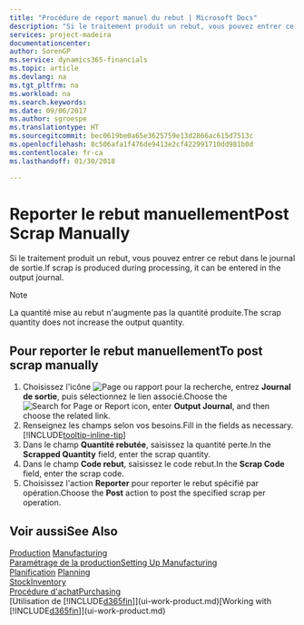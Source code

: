 ```yaml
---
title: "Procédure de report manuel du rebut | Microsoft Docs"
description: "Si le traitement produit un rebut, vous pouvez entrer ce rebut dans le journal de sortie. Remarquez que la quantité perte n'augmente pas la quantité produite."
services: project-madeira
documentationcenter: 
author: SorenGP
ms.service: dynamics365-financials
ms.topic: article
ms.devlang: na
ms.tgt_pltfrm: na
ms.workload: na
ms.search.keywords: 
ms.date: 09/06/2017
ms.author: sgroespe
ms.translationtype: HT
ms.sourcegitcommit: bec0619be0a65e3625759e13d2866ac615d7513c
ms.openlocfilehash: 8c506afa1f476de9413e2cf422991710dd981b0d
ms.contentlocale: fr-ca
ms.lasthandoff: 01/30/2018

---
```

# <a name="post-scrap-manually"></a><span data-ttu-id="9d0e8-104">Reporter le rebut manuellement</span><span class="sxs-lookup"><span data-stu-id="9d0e8-104">Post Scrap Manually</span></span>
<span data-ttu-id="9d0e8-105">Si le traitement produit un rebut, vous pouvez entrer ce rebut dans le journal de sortie.</span><span class="sxs-lookup"><span data-stu-id="9d0e8-105">If scrap is produced during processing, it can be entered in the output journal.</span></span> 

> [!NOTE]
> <span data-ttu-id="9d0e8-106">La quantité mise au rebut n'augmente pas la quantité produite.</span><span class="sxs-lookup"><span data-stu-id="9d0e8-106">The scrap quantity does not increase the output quantity.</span></span>  

## <a name="to-post-scrap-manually"></a><span data-ttu-id="9d0e8-107">Pour reporter le rebut manuellement</span><span class="sxs-lookup"><span data-stu-id="9d0e8-107">To post scrap manually</span></span>  
1. <span data-ttu-id="9d0e8-108">Choisissez l'icône ![Page ou rapport pour la recherche](media/ui-search/search_small.png "icône Page ou rapport pour la recherche"), entrez **Journal de sortie**, puis sélectionnez le lien associé.</span><span class="sxs-lookup"><span data-stu-id="9d0e8-108">Choose the ![Search for Page or Report](media/ui-search/search_small.png "Search for Page or Report icon") icon, enter **Output Journal**, and then choose the related link.</span></span>  
2. <span data-ttu-id="9d0e8-109">Renseignez les champs selon vos besoins.</span><span class="sxs-lookup"><span data-stu-id="9d0e8-109">Fill in the fields as necessary.</span></span> [!INCLUDE[tooltip-inline-tip](includes/tooltip-inline-tip_md.md)]  
3. <span data-ttu-id="9d0e8-110">Dans le champ **Quantité rebutée**, saisissez la quantité perte.</span><span class="sxs-lookup"><span data-stu-id="9d0e8-110">In the **Scrapped Quantity** field, enter the scrap quantity.</span></span>  
4. <span data-ttu-id="9d0e8-111">Dans le champ **Code rebut**, saisissez le code rebut.</span><span class="sxs-lookup"><span data-stu-id="9d0e8-111">In the **Scrap Code** field, enter the scrap code.</span></span>  
5. <span data-ttu-id="9d0e8-112">Choisissez l'action **Reporter** pour reporter le rebut spécifié par opération.</span><span class="sxs-lookup"><span data-stu-id="9d0e8-112">Choose the **Post** action to post the specified scrap per operation.</span></span>  

## <a name="see-also"></a><span data-ttu-id="9d0e8-113">Voir aussi</span><span class="sxs-lookup"><span data-stu-id="9d0e8-113">See Also</span></span>  
<span data-ttu-id="9d0e8-114">[Production](production-manage-manufacturing.md)  </span><span class="sxs-lookup"><span data-stu-id="9d0e8-114">[Manufacturing](production-manage-manufacturing.md)  </span></span>  
[<span data-ttu-id="9d0e8-115">Paramétrage de la production</span><span class="sxs-lookup"><span data-stu-id="9d0e8-115">Setting Up Manufacturing</span></span>](production-configure-production-processes.md)  
<span data-ttu-id="9d0e8-116">[Planification](production-planning.md)    </span><span class="sxs-lookup"><span data-stu-id="9d0e8-116">[Planning](production-planning.md)    </span></span>  
[<span data-ttu-id="9d0e8-117">Stock</span><span class="sxs-lookup"><span data-stu-id="9d0e8-117">Inventory</span></span>](inventory-manage-inventory.md)  
[<span data-ttu-id="9d0e8-118">Procédure d'achat</span><span class="sxs-lookup"><span data-stu-id="9d0e8-118">Purchasing</span></span>](purchasing-manage-purchasing.md)  
<span data-ttu-id="9d0e8-119">[Utilisation de [!INCLUDE[d365fin](includes/d365fin_md.md)]](ui-work-product.md)</span><span class="sxs-lookup"><span data-stu-id="9d0e8-119">[Working with [!INCLUDE[d365fin](includes/d365fin_md.md)]](ui-work-product.md)</span></span>

